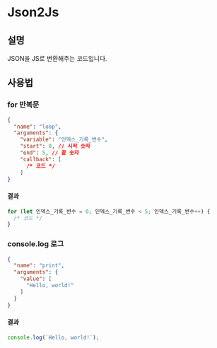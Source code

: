 # Json2Js
## 설명
  JSON을 JS로 변환해주는 코드입니다.
## 사용법
  ### for 반복문
  ```json
  {
    "name": "loop",
    "arguments": {
      "variable": "인덱스_기록_변수",
      "start": 0, // 시작 숫자
      "end": 5, // 끝 숫자
      "callback": [
        /* 코드 */
      ]
  }
  ```
  #### 결과
  ```js
  for (let 인덱스_기록_변수 = 0; 인덱스_기록_변수 < 5; 인덱스_기록_변수++) {
    /* 코드 */
  }
  ```
  ### console.log 로그
  ```json
  {
    "name": "print",
    "arguments": {
      "value": [
        "Hello, world!"
      ]
    }
  }
  ```
  #### 결과
  ```js
  console.log(`Hello, world!`);
  ```
